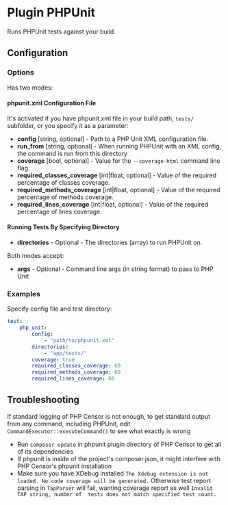Plugin PHPUnit
==============

Runs PHPUnit tests against your build.

Configuration
-------------

### Options

Has two modes:

#### phpunit.xml Configuration File

It's activated if you have phpunit.xml file in your build path, `tests/` subfolder, or you specify it as a parameter:

* **config** [string, optional] - Path to a PHP Unit XML configuration file.
* **run_from** [string, optional] - When running PHPUnit with an XML config, the command is run from this directory
* **coverage** [bool, optional] - Value for the `--coverage-html` command line flag.
* **required_classes_coverage** [int|float, optional] - Value of the required percentage of classes coverage.
* **required_methods_coverage** [int|float, optional] - Value of the required percentage of methods coverage.
* **required_lines_coverage** [int|float, optional] - Value of the required percentage of lines coverage.

#### Running Tests By Specifying Directory

* **directories** - Optional - The directories (array) to run PHPUnit on.

Both modes accept:
* **args** - Optional - Command line args (in string format) to pass to PHP Unit

### Examples

Specify config file and test directory:
```yml
test:
    php_unit:
        config:
            - "path/to/phpunit.xml"
        directories:
            - "app/tests/"
        coverage: true
        required_classes_coverage: 60
        required_methods_coverage: 60
        required_lines_coverage: 60
```

Troubleshooting
---------------

If standard logging of PHP Censor is not enough, to get standard output from any command, including PHPUnit, edit 
`CommandExecutor::executeCommand()` to see what exactly is wrong
* Run `composer update` in phpunit plugin directory of PHP Censor to get all of its dependencies
* If phpunit is inside of the project's composer.json, it might interfere with PHP Censor's phpunit installation
* Make sure you have XDebug installed.`The Xdebug extension is not loaded. No code coverage will be generated.`
Otherwise test report parsing in `TapParser` will fail, wanting coverage report as well `Invalid TAP string, number of 
tests does not match specified test count.`
